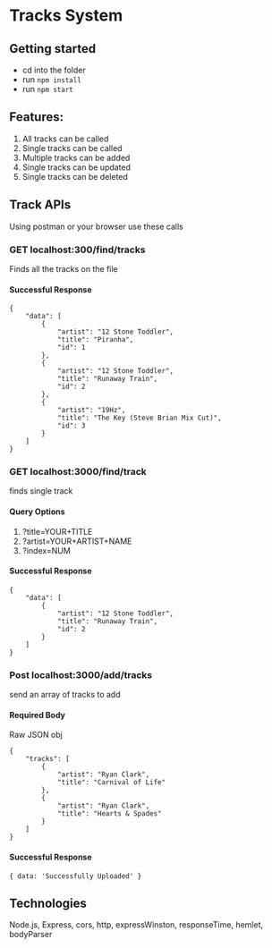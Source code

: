# Tracks System

## Getting started

* cd into the folder
* run `npm install`
* run `npm start`

## Features:
1. All tracks can be called
2. Single tracks can be called
3. Multiple tracks can be added
4. Single tracks can be updated
5. Single tracks can be deleted

## Track APIs
Using postman or your browser use these calls

### GET localhost:300/find/tracks
Finds all the tracks on the file
#### Successful Response
```
{
    "data": [
        {
            "artist": "12 Stone Toddler",
            "title": "Piranha",
            "id": 1
        },
        {
            "artist": "12 Stone Toddler",
            "title": "Runaway Train",
            "id": 2
        },
        {
            "artist": "19Hz",
            "title": "The Key (Steve Brian Mix Cut)",
            "id": 3
        }
    ]
}
```

### GET localhost:3000/find/track
finds single track
#### Query Options
1. ?title=YOUR+TITLE
2. ?artist=YOUR+ARTIST+NAME
3. ?index=NUM

#### Successful Response
```
{
    "data": [
        {
            "artist": "12 Stone Toddler",
            "title": "Runaway Train",
            "id": 2
        }
    ]
}
```

### Post localhost:3000/add/tracks
send an array of tracks to add
#### Required Body
Raw JSON obj
```
{
	"tracks": [
		{
			"artist": "Ryan Clark",
			"title": "Carnival of Life"
		},
        {
            "artist": "Ryan Clark",
			"title": "Hearts & Spades"
        }
	]
}
```
#### Successful Response
```
{ data: 'Successfully Uploaded' }
```


## Technologies
Node.js, Express, cors, http, expressWinston, responseTime, hemlet, bodyParser
